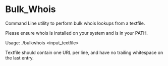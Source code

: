 # Bulk_Whois
Command Line utility to perform bulk whois lookups from a textfile.

Please ensure whois is installed on your system and is in your PATH.

Usage: ./bulkwhois <input_textfile>

Textfile should contain one URL per line, and have no trailing whitespace on the last entry.
